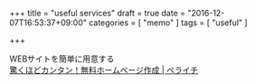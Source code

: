 +++
title = "useful services"
draft = true
date = "2016-12-07T16:53:37+09:00"
categories = [ "memo" ]
tags = [ "useful" ]

+++

WEBサイトを簡単に用意する  
[驚くほどカンタン！無料ホームページ作成 \| ペライチ](https://peraichi.com/)

